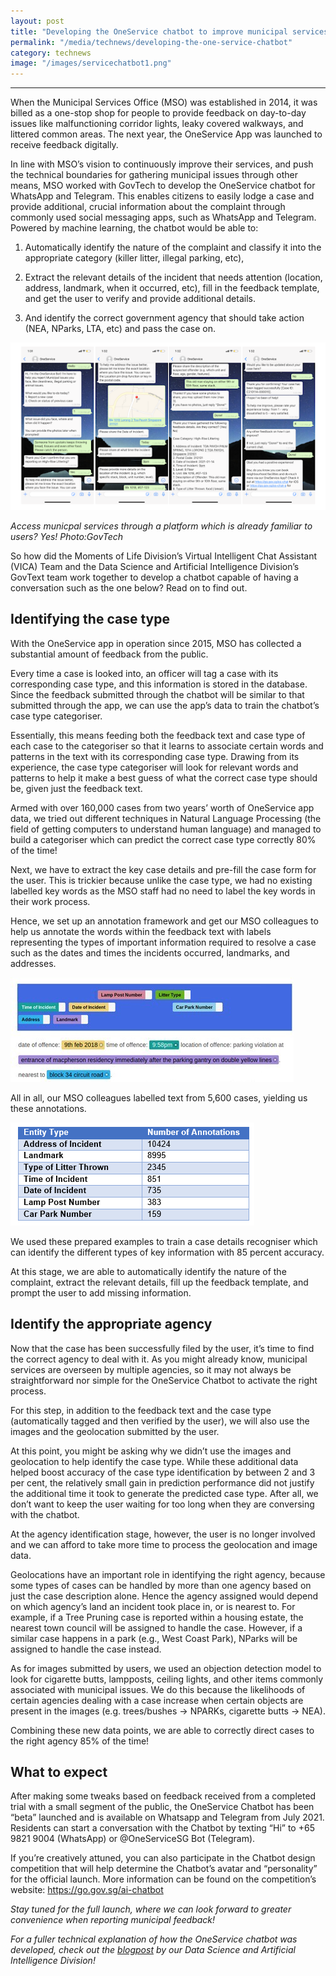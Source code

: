 ```yaml
---
layout: post
title: "Developing the OneService chatbot to improve municipal services"
permalink: "/media/technews/developing-the-one-service-chatbot"
category: technews
image: "/images/servicechatbot1.png"
---
```


---
When the Municipal Services Office (MSO) was established in 2014, it was billed as a one-stop shop for people to provide feedback on day-to-day issues like malfunctioning corridor lights, leaky covered walkways, and littered common areas. The next year, the OneService App was launched to receive feedback digitally. 

In line with MSO’s vision to continuously improve their services, and push the technical boundaries for gathering municipal issues through other means, MSO worked with GovTech to develop the OneService chatbot for WhatsApp and Telegram. This enables citizens to easily lodge a case and provide additional, crucial information about the complaint through commonly used social messaging apps, such as WhatsApp and Telegram. Powered by machine learning, the chatbot would be able to:

1) Automatically identify the nature of the complaint and classify it into the appropriate category (killer litter, illegal parking, etc),

2) Extract the relevant details of the incident that needs attention (location, address, landmark, when it occurred, etc), fill in the feedback template, and get the user to verify and provide additional details.

3) And identify the correct government agency that should take action (NEA, NParks, LTA, etc) and pass the case on. 


![OneService Chatbot](/images/servicechatbot1.png)

*Access municpal services through a platform which is already familiar to users? Yes! Photo:GovTech*

So how did the Moments of Life Division’s Virtual Intelligent Chat Assistant (VICA) Team and the Data Science and Artificial Intelligence Division’s GovText team work together to develop a chatbot capable of having a conversation such as the one below? Read on to find out. 

## Identifying the case type
With the OneService app in operation since 2015, MSO has collected a substantial amount of feedback from the public. 

Every time a case is looked into, an officer will tag a case with its corresponding case type, and this information is stored in the database. Since the feedback submitted through the chatbot will be similar to that submitted through the app, we can use the app’s data to train the chatbot’s case type categoriser. 

Essentially, this means feeding both the feedback text and case type of each case to the categoriser so that it learns to associate certain words and patterns in the text with its corresponding case type. Drawing from its experience, the case type categoriser will look for relevant words and patterns to help it make a best guess of what the correct case type should be, given just the feedback text. 

Armed with over 160,000 cases from two years’ worth of OneService app data, we tried out different techniques in Natural Language Processing (the field of getting computers to understand human language) and managed to build a categoriser which can predict the correct case type correctly 80% of the time! 

Next, we have to extract the key case details and pre-fill the case form for the user. This is trickier because unlike the case type, we had no existing labelled key words as the MSO staff had no need to label the key words in their work process. 

Hence, we set up an annotation framework and get our MSO colleagues to help us annotate the words within the feedback text with labels representing the types of important information required to resolve a case such as the dates and times the incidents occurred, landmarks, and addresses. 

![OneService Chatbot](/images/servicechatbot2.png) 


All in all, our MSO colleagues labelled text from 5,600 cases, yielding us these annotations. 

![OneService Chatbot](/images/servicechatbot3.png) 


We used these prepared examples to train a case details recogniser which can identify the different types of key information with 85 percent accuracy. 

At this stage, we are able to automatically identify the nature of the complaint, extract the relevant details, fill up the feedback template, and prompt the user to add missing information. 


## Identify the appropriate agency
Now that the case has been successfully filed by the user, it’s time to find the correct agency to deal with it.  As you might already know, municipal services are overseen by multiple agencies, so it may not always be straightforward nor simple for the OneService Chatbot to activate the right process. 

For this step, in addition to the feedback text and the case type (automatically tagged and then verified by the user), we will also use the images and the geolocation submitted by the user. 

At this point, you might be asking why we didn’t use the images and geolocation to help identify the case type. While these additional data helped boost accuracy of the case type identification by between 2 and 3 per cent, the relatively small gain in prediction performance did not justify the additional time it took to generate the predicted case type. After all, we don’t want to keep the user waiting for too long when they are conversing with the chatbot. 

At the agency identification stage, however, the user is no longer involved and we can afford to take more time to process the geolocation and image data. 

Geolocations have an important role in identifying the right agency, because some types of cases can be handled by more than one agency based on just the case description alone. Hence the agency assigned would depend on which agency’s land an incident took place in, or is nearest to. For example, if a Tree Pruning case is reported within a housing estate, the nearest town council will be assigned to handle the case. However, if a similar case happens in a park (e.g., West Coast Park), NParks will be assigned to handle the case instead. 


As for images submitted by users, we used an objection detection model to look for cigarette butts, lampposts, ceiling lights, and other items commonly associated with municipal issues. We do this because the likelihoods of certain agencies dealing with a case increase when certain   objects are present in the images (e.g. trees/bushes -> NPARKs, cigarette butts -> NEA).

Combining these new data points, we are able to correctly direct cases to the right agency 85% of the time! 


## What to expect 

After making some tweaks based on feedback received from a completed trial with a small segment of the public, the OneService Chatbot has been “beta” launched and is available on Whatsapp and Telegram from July 2021. Residents can start a conversation with the Chatbot by texting “Hi” to +65 9821 9004 (WhatsApp) or @OneServiceSG Bot (Telegram). 

If you’re creatively attuned, you can also participate in the Chatbot design competition that will help determine the Chatbot’s avatar and “personality” for the official launch. More information can be found on the competition’s website: https://go.gov.sg/ai-chatbot 


*Stay tuned for the full launch, where we can look forward to greater convenience when reporting municipal feedback!*

*For a fuller technical explanation of how the OneService chatbot was developed, check out the [blogpost](https://medium.com/dsaid-govtech/training-the-oneservice-chatbot-to-analyse-feedback-on-municipal-issues-using-natural-language-4302aa5a3946) by our Data Science and Artificial Intelligence Division!*
